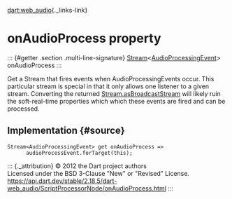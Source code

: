 [dart:web\_audio](../../dart-web_audio/dart-web_audio-library){._links-link}

onAudioProcess property
=======================

::: {#getter .section .multi-line-signature}
[Stream](../../dart-async/stream-class)\<[AudioProcessingEvent](../audioprocessingevent-class)\>
onAudioProcess
:::

Get a Stream that fires events when AudioProcessingEvents occur. This
particular stream is special in that it only allows one listener to a
given stream. Converting the returned
[Stream.asBroadcastStream](../../dart-async/stream/asbroadcaststream)
will likely ruin the soft-real-time properties which which these events
are fired and can be processed.

Implementation {#source}
--------------

``` {.language-dart data-language="dart"}
Stream<AudioProcessingEvent> get onAudioProcess =>
      audioProcessEvent.forTarget(this);
```

::: {._attribution}
© 2012 the Dart project authors\
Licensed under the BSD 3-Clause \"New\" or \"Revised\" License.\
<https://api.dart.dev/stable/2.18.5/dart-web_audio/ScriptProcessorNode/onAudioProcess.html>
:::
